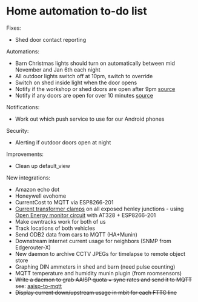# Home automation to-do list

Fixes:

* Shed door contact reporting

Automations:

* Barn Christmas lights should turn on automatically between mid November and Jan 6th each night
* All outdoor lights switch off at 10pm, switch to override
* Switch on shed inside light when the door opens
* Notify if the workshop or shed doors are open after 9pm [source](https://github.com/dale3h/homeassistant-config-1/blob/master/automation/notify_garage_open_2100.yaml)
* Notify if any doors are open for over 10 minutes [source](https://github.com/dale3h/homeassistant-config-1/blob/master/automation/notify_doors_left_open.yaml)

Notifications:

* Work out which push service to use for our Android phones

Security:

* Alerting if outdoor doors open at night

Improvements:

* Clean up default_view

New integrations:

* Amazon echo dot
* Honeywell evohome
* CurrentCost to MQTT via ESP8266-201
* [Current transformer clamps](http://www.ebay.co.uk/itm/331978579185) on all exposed henley junctions - using [Open Energy monitor circuit](https://openenergymonitor.org/emon/buildingblocks/how-to-build-an-arduino-energy-monitor) with AT328 + ESP8266-201
* Make owntracks work for both of us
* Track locations of both vehicles
* Send ODB2 data from cars to MQTT (HA+Munin)
* Downstream internet current usage for neighbors (SNMP from Edgerouter-X)
* New daemon to archive CCTV JPEGs for timelapse to remote object store
* Graphing DIN ammeters in shed and barn (need pulse counting)
* MQTT temperature and humidity munin plugin (from roomsensors)
* ~~Write a daemon to grab AAISP quota + sync rates and send it to MQTT~~ see: [aaisp-to-mqtt](https://github.com/natm/aaisp-to-mqtt)
* ~~Display current down/upstream usage in mbit for each FTTC line~~
